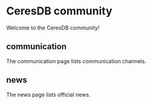 # CeresDB community

Welcome to the CeresDB community!

## communication
The communication page lists communication channels.

## news
The news page lists official news.
